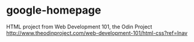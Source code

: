 # google-homepage
HTML project from Web Development 101, the Odin Project
http://www.theodinproject.com/web-development-101/html-css?ref=lnav
